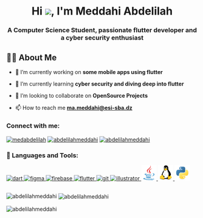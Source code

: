 <h1 align="center">Hi <img src="https://raw.githubusercontent.com/MartinHeinz/MartinHeinz/master/wave.gif" width="30px">, I'm Meddahi Abdelilah</h1>
<h3 align="center">A Computer Science Student, passionate flutter developer and a cyber security enthusiast</h3>

## 🙋‍♂️ About Me

- 🔭 I’m currently working on **some mobile apps using flutter**

- 🌱 I’m currently learning **cyber security and diving deep into flutter**

- 👯 I’m looking to collaborate on **OpenSource Projects**

- 📫 How to reach me **ma.meddahi@esi-sba.dz**

<h3 align="left">Connect with me:</h3>
<p align="left">
<a href="https://linkedin.com/in/medabdelilah" target="blank"><img align="center" src="https://raw.githubusercontent.com/rahuldkjain/github-profile-readme-generator/master/src/images/icons/Social/linked-in-alt.svg" alt="medabdelilah" height="30" width="40" /></a>
<a href="https://instagram.com/abdelilahmeddahi" target="blank"><img align="center" src="https://raw.githubusercontent.com/rahuldkjain/github-profile-readme-generator/master/src/images/icons/Social/instagram.svg" alt="abdelilahmeddahi" height="30" width="40" /></a>
<a href="https://www.leetcode.com/abdelilahmeddahi" target="blank"><img align="center" src="https://raw.githubusercontent.com/rahuldkjain/github-profile-readme-generator/master/src/images/icons/Social/leet-code.svg" alt="abdelilahmeddahi" height="30" width="40" /></a>
</p>

<h3 align="left">🚀 Languages and Tools:</h3>
<p align="left"> <a href="https://dart.dev" target="_blank" rel="noreferrer"> <img src="https://www.vectorlogo.zone/logos/dartlang/dartlang-icon.svg" alt="dart" width="40" height="40"/> </a> <a href="https://www.figma.com/" target="_blank" rel="noreferrer"> <img src="https://www.vectorlogo.zone/logos/figma/figma-icon.svg" alt="figma" width="40" height="40"/> </a> <a href="https://firebase.google.com/" target="_blank" rel="noreferrer"> <img src="https://www.vectorlogo.zone/logos/firebase/firebase-icon.svg" alt="firebase" width="40" height="40"/> </a> <a href="https://flutter.dev" target="_blank" rel="noreferrer"> <img src="https://www.vectorlogo.zone/logos/flutterio/flutterio-icon.svg" alt="flutter" width="40" height="40"/> </a> <a href="https://git-scm.com/" target="_blank" rel="noreferrer"> <img src="https://www.vectorlogo.zone/logos/git-scm/git-scm-icon.svg" alt="git" width="40" height="40"/> </a> <a href="https://www.adobe.com/in/products/illustrator.html" target="_blank" rel="noreferrer"> <img src="https://www.vectorlogo.zone/logos/adobe_illustrator/adobe_illustrator-icon.svg" alt="illustrator" width="40" height="40"/> </a> <a href="https://www.java.com" target="_blank" rel="noreferrer"> <img src="https://raw.githubusercontent.com/devicons/devicon/master/icons/java/java-original.svg" alt="java" width="40" height="40"/> </a> <a href="https://www.linux.org/" target="_blank" rel="noreferrer"> <img src="https://raw.githubusercontent.com/devicons/devicon/master/icons/linux/linux-original.svg" alt="linux" width="40" height="40"/> </a> <a href="https://www.python.org" target="_blank" rel="noreferrer"> <img src="https://raw.githubusercontent.com/devicons/devicon/master/icons/python/python-original.svg" alt="python" width="40" height="40"/> </a> </p>

##

<p><img align="left" src="https://github-readme-stats.vercel.app/api/top-langs?username=abdelilahmeddahi&show_icons=true&locale=en&layout=compact" alt="abdelilahmeddahi" /></p>

<p>&nbsp;<img align="center" src="https://github-readme-stats.vercel.app/api?username=abdelilahmeddahi&show_icons=true&locale=en" alt="abdelilahmeddahi" /></p>

<p><img align="center" src="https://github-readme-streak-stats.herokuapp.com/?user=abdelilahmeddahi&" alt="abdelilahmeddahi" /></p>

